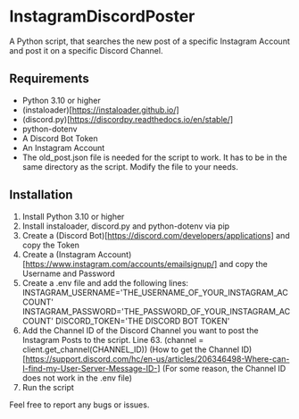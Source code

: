 # InstagramDiscordPoster
A Python script, that searches the new post of a specific Instagram Account and post it on a specific Discord Channel.

## Requirements
- Python 3.10 or higher
- (instaloader)[https://instaloader.github.io/]
- (discord.py)[https://discordpy.readthedocs.io/en/stable/]
- python-dotenv
- A Discord Bot Token
- An Instagram Account
- The old_post.json file is needed for the script to work. It has to be in the same directory as the script. Modify the file to your needs.

## Installation
1. Install Python 3.10 or higher
2. Install instaloader, discord.py and python-dotenv via pip
3. Create a (Discord Bot)[https://discord.com/developers/applications] and copy the Token
4. Create a (Instagram Account)[https://www.instagram.com/accounts/emailsignup/] and copy the Username and Password
5. Create a .env file and add the following lines:
INSTAGRAM_USERNAME='THE_USERNAME_OF_YOUR_INSTAGRAM_ACCOUNT'
INSTAGRAM_PASSWORD='THE_PASSWORD_OF_YOUR_INSTAGRAM_ACCOUNT'
DISCORD_TOKEN='THE DISCORD BOT TOKEN'
1. Add the Channel ID of the Discord Channel you want to post the Instagram Posts to the script. Line 63. (channel = client.get_channel(CHANNEL_ID)) (How to get the Channel ID)[https://support.discord.com/hc/en-us/articles/206346498-Where-can-I-find-my-User-Server-Message-ID-] (For some reason, the Channel ID does not work in the .env file)
2. Run the script

Feel free to report any bugs or issues.
